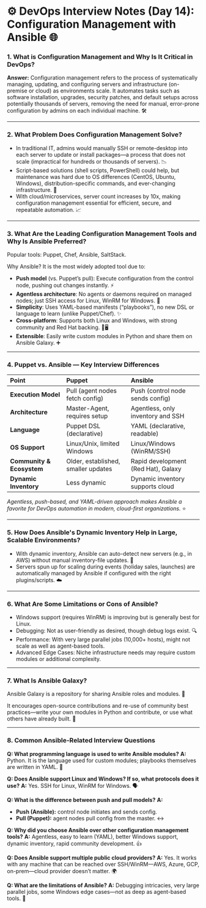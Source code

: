 # ⚙️ DevOps Interview Notes (Day 14): Configuration Management with Ansible 🌐

### **1. What is Configuration Management and Why Is It Critical in DevOps?**

**Answer:**
Configuration management refers to the process of systematically managing, updating, and configuring servers and infrastructure (on-premise or cloud) as environments scale. It automates tasks such as software installation, upgrades, security patches, and default setups across potentially thousands of servers, removing the need for manual, error-prone configuration by admins on each individual machine. 🛠️

---

### **2. What Problem Does Configuration Management Solve?**

* In traditional IT, admins would manually SSH or remote-desktop into each server to update or install packages—a process that does not scale (impractical for hundreds or thousands of servers). 📉
* Script-based solutions (shell scripts, PowerShell) could help, but maintenance was hard due to OS differences (CentOS, Ubuntu, Windows), distribution-specific commands, and ever-changing infrastructure. 🤯
* With cloud/microservices, server count increases by 10x, making configuration management essential for efficient, secure, and repeatable automation. 📈

---

### **3. What Are the Leading Configuration Management Tools and Why Is Ansible Preferred?**

Popular tools: Puppet, Chef, Ansible, SaltStack.

Why Ansible? It is the most widely adopted tool due to:

* **Push model** (vs. Puppet’s pull): Execute configuration from the control node, pushing out changes instantly. ⚡
* **Agentless architecture**: No agents or daemons required on managed nodes; just SSH access for Linux, WinRM for Windows. 🔌
* **Simplicity**: Uses YAML-based manifests (“playbooks”), no new DSL or language to learn (unlike Puppet/Chef). ✨
* **Cross-platform**: Supports both Linux and Windows, with strong community and Red Hat backing. 🐧🖥️
* **Extensible**: Easily write custom modules in Python and share them on Ansible Galaxy. ➕

---

### **4. Puppet vs. Ansible — Key Interview Differences**

| Point                 | Puppet                         | Ansible                            |
| :-------------------- | :----------------------------- | :--------------------------------- |
| **Execution Model** | Pull (agent nodes fetch config) | Push (control node sends config)   |
| **Architecture** | Master-Agent, requires setup   | Agentless, only inventory and SSH  |
| **Language** | Puppet DSL (declarative)       | YAML (declarative, readable)       |
| **OS Support** | Linux/Unix, limited Windows    | Linux/Windows (WinRM/SSH)          |
| **Community & Ecosystem** | Older, established, smaller updates | Rapid development (Red Hat), Galaxy |
| **Dynamic Inventory** | Less dynamic                   | Dynamic inventory supports cloud   |

*Agentless, push-based, and YAML-driven approach makes Ansible a favorite for DevOps automation in modern, cloud-first organizations.* ⭐

---

### **5. How Does Ansible's Dynamic Inventory Help in Large, Scalable Environments?**

* With dynamic inventory, Ansible can auto-detect new servers (e.g., in AWS) without manual inventory-file updates. 🔄
* Servers spun up for scaling during events (holiday sales, launches) are automatically managed by Ansible if configured with the right plugins/scripts. ☁️

---

### **6. What Are Some Limitations or Cons of Ansible?**

* Windows support (requires WinRM) is improving but is generally best for Linux.
* Debugging: Not as user-friendly as desired, though debug logs exist. 🔍
* Performance: With very large parallel jobs (10,000+ hosts), might not scale as well as agent-based tools.
* Advanced Edge Cases: Niche infrastructure needs may require custom modules or additional complexity.

---

### **7. What Is Ansible Galaxy?**

Ansible Galaxy is a repository for sharing Ansible roles and modules. 🌌

It encourages open-source contributions and re-use of community best practices—write your own modules in Python and contribute, or use what others have already built. 🤝

---

### **8. Common Ansible-Related Interview Questions**

**Q: What programming language is used to write Ansible modules?**
**A:** Python. It is the language used for custom modules; playbooks themselves are written in YAML. 🐍

**Q: Does Ansible support Linux and Windows? If so, what protocols does it use?**
**A:** Yes. SSH for Linux, WinRM for Windows. 🗣️

**Q: What is the difference between push and pull models?**
**A:**
* **Push (Ansible):** control node initiates and sends config.
* **Pull (Puppet):** agent nodes pull config from the master. ↔️

**Q: Why did you choose Ansible over other configuration management tools?**
**A:** Agentless, easy to learn (YAML), better Windows support, dynamic inventory, rapid community development. 👍

**Q: Does Ansible support multiple public cloud providers?**
**A:** Yes. It works with any machine that can be reached over SSH/WinRM—AWS, Azure, GCP, on-prem—cloud provider doesn’t matter. 🌍

**Q: What are the limitations of Ansible?**
**A:** Debugging intricacies, very large parallel jobs, some Windows edge cases—not as deep as agent-based tools. 🚧
